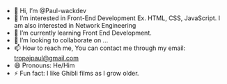 - 👋 Hi, I’m @Paul-wackdev
- 👀 I’m interested in Front-End Development Ex. HTML, CSS, JavaScript. I am also interested in Network Engineering 
- 🌱 I’m currently learning Front End Development.
- 💞️ I’m looking to collaborate on ...
- 📫 How to reach me, You can contact me through my email: tropajpaul@gmail.com
- 😄 Pronouns: He/Him
- ⚡ Fun fact: I like Ghibli films as I grow older.

<!---
Paul-wackdev/Paul-wackdev is a ✨ special ✨ repository because its `README.md` (this file) appears on your GitHub profile.
You can click the Preview link to take a look at your changes.
--->
